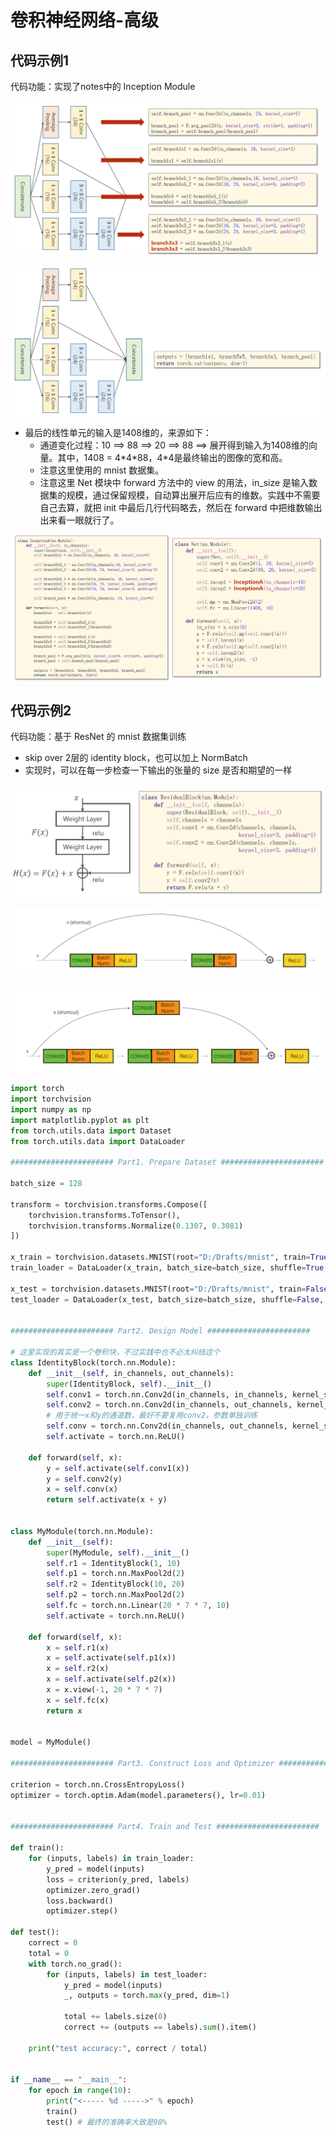 # 卷积神经网络-高级

## 代码示例1

代码功能：实现了notes中的 Inception Module

![image-20200821153023617](src-PyTorch深度学习实践/image-20200821153023617.png)

![image-20200821153038578](src-PyTorch深度学习实践/image-20200821153038578.png)

* 最后的线性单元的输入是1408维的，来源如下：
  * 通道变化过程：10 ==> 88 ==> 20 ==> 88 ==> 展开得到输入为1408维的向量。其中，1408 = 4\*4\*88，4\*4是最终输出的图像的宽和高。
  * 注意这里使用的 mnist 数据集。
  * 注意这里 Net 模块中 forward 方法中的 view 的用法，in_size 是输入数据集的规模，通过保留规模，自动算出展开后应有的维数。实践中不需要自己去算，就把 init 中最后几行代码略去，然后在 forward 中把维数输出出来看一眼就行了。

![image-20200821153112397](src-PyTorch深度学习实践/image-20200821153112397.png)

## 代码示例2

代码功能：基于 ResNet 的 mnist 数据集训练

* skip over 2层的 identity block，也可以加上 NormBatch
* 实现时，可以在每一步检查一下输出的张量的 size 是否和期望的一样

![image-20200821155617427](src-PyTorch深度学习实践/image-20200821155617427.png)

![image-20200821155718170](src-PyTorch深度学习实践/image-20200821155718170.png)

![image-20200821234058617](src-PyTorch深度学习实践/image-20200821234058617.png)

```python
import torch
import torchvision
import numpy as np
import matplotlib.pyplot as plt
from torch.utils.data import Dataset
from torch.utils.data import DataLoader

####################### Part1. Prepare Dataset #######################

batch_size = 128

transform = torchvision.transforms.Compose([
    torchvision.transforms.ToTensor(),
    torchvision.transforms.Normalize(0.1307, 0.3081)
])

x_train = torchvision.datasets.MNIST(root="D:/Drafts/mnist", train=True, transform=transform, download=False)
train_loader = DataLoader(x_train, batch_size=batch_size, shuffle=True, num_workers=2)

x_test = torchvision.datasets.MNIST(root="D:/Drafts/mnist", train=False, transform=transform, download=False)
test_loader = DataLoader(x_test, batch_size=batch_size, shuffle=False, num_workers=2)


####################### Part2. Design Model #######################

# 这里实现的其实是一个卷积块，不过实践中也不必太纠结这个
class IdentityBlock(torch.nn.Module):
    def __init__(self, in_channels, out_channels):
        super(IdentityBlock, self).__init__()
        self.conv1 = torch.nn.Conv2d(in_channels, in_channels, kernel_size=3, padding=1)
        self.conv2 = torch.nn.Conv2d(in_channels, out_channels, kernel_size=3, padding=1)
        # 用于统一x和y的通道数，最好不要复用conv2，参数单独训练
        self.conv = torch.nn.Conv2d(in_channels, out_channels, kernel_size=3, padding=1)
        self.activate = torch.nn.ReLU()

    def forward(self, x):
        y = self.activate(self.conv1(x))
        y = self.conv2(y)
        x = self.conv(x)
        return self.activate(x + y)


class MyModule(torch.nn.Module):
    def __init__(self):
        super(MyModule, self).__init__()
        self.r1 = IdentityBlock(1, 10)
        self.p1 = torch.nn.MaxPool2d(2)
        self.r2 = IdentityBlock(10, 20)
        self.p2 = torch.nn.MaxPool2d(2)
        self.fc = torch.nn.Linear(20 * 7 * 7, 10)
        self.activate = torch.nn.ReLU()

    def forward(self, x):
        x = self.r1(x)
        x = self.activate(self.p1(x))
        x = self.r2(x)
        x = self.activate(self.p2(x))
        x = x.view(-1, 20 * 7 * 7)
        x = self.fc(x)
        return x


model = MyModule()

####################### Part3. Construct Loss and Optimizer #######################

criterion = torch.nn.CrossEntropyLoss()
optimizer = torch.optim.Adam(model.parameters(), lr=0.01)


####################### Part4. Train and Test #######################

def train():
    for (inputs, labels) in train_loader:
        y_pred = model(inputs)
        loss = criterion(y_pred, labels)
        optimizer.zero_grad()
        loss.backward()
        optimizer.step()

def test():
    correct = 0
    total = 0
    with torch.no_grad():
        for (inputs, labels) in test_loader:
            y_pred = model(inputs)
            _, outputs = torch.max(y_pred, dim=1)

            total += labels.size(0)
            correct += (outputs == labels).sum().item()

    print("test accuracy:", correct / total)


if __name__ == "__main__":
    for epoch in range(10):
        print("<----- %d ----->" % epoch)
        train()
        test() # 最终的准确率大致是98%
```